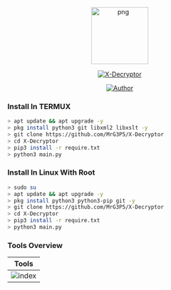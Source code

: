 <p align="center">
<img src="https://avatars.githubusercontent.com/u/57594747?s=400&u=da1eec8bf84a62a2ca11230d358dfac0bb000bcd&v=4" alt="png" width="128" height="128"/>
</p>
<p align="center">
<a href="#"><img title="X-Decryptor" src="https://img.shields.io/badge/X Decryptor-green?colorA=%23ff0000&colorB=%23017e40&style=for-the-badge"></a>
</p>
<p align="center">
<a href="https://github.com/MrG3P5"><img title="Author" src="https://img.shields.io/badge/Author-X MrG3P5-red.svg?style=for-the-badge&logo=github"></a>
</p>

### Install In TERMUX

```bash
> apt update && apt upgrade -y
> pkg install python3 git libxml2 libxslt -y
> git clone https://github.com/MrG3P5/X-Decryptor
> cd X-Decryptor
> pip3 install -r require.txt
> python3 main.py
```

### Install In Linux With Root

```bash
> sudo su
> apt update && apt upgrade -y
> pkg install python3 python3-pip git -y
> git clone https://github.com/MrG3P5/X-Decryptor
> cd X-Decryptor
> pip3 install -r require.txt
> python3 main.py
```

### Tools Overview
|     Tools     | 
| ------------- | 
|![index](https://raw.githubusercontent.com/MrG3P5/X-Decryptor/main/Screenshot_20220831-220536_Termux.png)|
